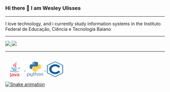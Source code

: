 ### Hi there 👋 I am Wesley Ulisses
____________________________________________________________________________________________________________________________________________________
I love technology, and i currently study information systems in the Instituto Federal de Educação, Ciência e Tecnologia Baiano
____________________________________________________________________________________________________________________________________________________

<div>
  <a href="https://github.com/WesleyUlisses">
  <img height="175em" src="https://github-readme-stats.vercel.app/api?username=WesleyUlisses&show_icons=true&theme=tokyonight&include_all_commits=true&count_private=true"/>
  <img height="175em" src="https://github-readme-stats.vercel.app/api/top-langs/?username=WesleyUlisses&layout=compact&langs_count=7&theme=tokyonight"/>
</div>
  
____________________________________________________________________________________________________________________________________________________

<div style="display: inline_block"><br>
  <img align="center" alt="Wes-Java" height="50" width="60" src="https://github.com/devicons/devicon/blob/master/icons/java/java-original-wordmark.svg">
  <img align="center" alt="Wes-Python" height="50" width="60" src="https://github.com/devicons/devicon/blob/master/icons/python/python-original-wordmark.svg">
  <img align="center" alt="Wes-C" height="50" width="60" src="https://github.com/devicons/devicon/blob/master/icons/c/c-line.svg">
  
</div>

<div> 
  
  ![Snake animation](https://github.com/WesleyUlisses/WesleyUlisses/blob/output/github-contribution-grid-snake.svg)
 
</div>
